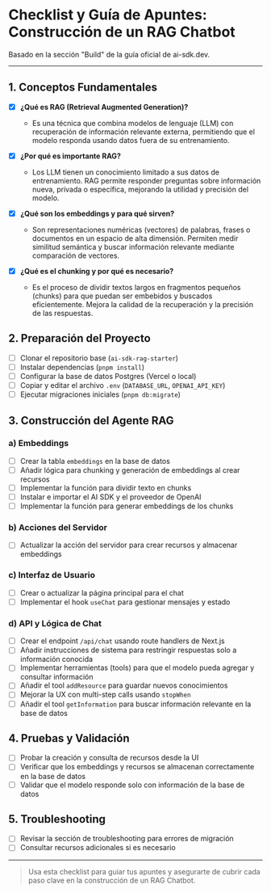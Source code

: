 # Checklist y Guía de Apuntes: Construcción de un RAG Chatbot

Basado en la sección "Build" de la guía oficial de ai-sdk.dev.

---

## 1. Conceptos Fundamentales
- [x] **¿Qué es RAG (Retrieval Augmented Generation)?**
	- Es una técnica que combina modelos de lenguaje (LLM) con recuperación de información relevante externa, permitiendo que el modelo responda usando datos fuera de su entrenamiento.

- [x] **¿Por qué es importante RAG?**
	- Los LLM tienen un conocimiento limitado a sus datos de entrenamiento. RAG permite responder preguntas sobre información nueva, privada o específica, mejorando la utilidad y precisión del modelo.

- [x] **¿Qué son los embeddings y para qué sirven?**
	- Son representaciones numéricas (vectores) de palabras, frases o documentos en un espacio de alta dimensión. Permiten medir similitud semántica y buscar información relevante mediante comparación de vectores.

- [x] **¿Qué es el chunking y por qué es necesario?**
	- Es el proceso de dividir textos largos en fragmentos pequeños (chunks) para que puedan ser embebidos y buscados eficientemente. Mejora la calidad de la recuperación y la precisión de las respuestas.

## 2. Preparación del Proyecto
- [ ] Clonar el repositorio base (`ai-sdk-rag-starter`)
- [ ] Instalar dependencias (`pnpm install`)
- [ ] Configurar la base de datos Postgres (Vercel o local)
- [ ] Copiar y editar el archivo `.env` (`DATABASE_URL`, `OPENAI_API_KEY`)
- [ ] Ejecutar migraciones iniciales (`pnpm db:migrate`)

## 3. Construcción del Agente RAG
### a) Embeddings
- [ ] Crear la tabla `embeddings` en la base de datos
- [ ] Añadir lógica para chunking y generación de embeddings al crear recursos
- [ ] Implementar la función para dividir texto en chunks
- [ ] Instalar e importar el AI SDK y el proveedor de OpenAI
- [ ] Implementar la función para generar embeddings de los chunks

### b) Acciones del Servidor
- [ ] Actualizar la acción del servidor para crear recursos y almacenar embeddings

### c) Interfaz de Usuario
- [ ] Crear o actualizar la página principal para el chat
- [ ] Implementar el hook `useChat` para gestionar mensajes y estado

### d) API y Lógica de Chat
- [ ] Crear el endpoint `/api/chat` usando route handlers de Next.js
- [ ] Añadir instrucciones de sistema para restringir respuestas solo a información conocida
- [ ] Implementar herramientas (tools) para que el modelo pueda agregar y consultar información
- [ ] Añadir el tool `addResource` para guardar nuevos conocimientos
- [ ] Mejorar la UX con multi-step calls usando `stopWhen`
- [ ] Añadir el tool `getInformation` para buscar información relevante en la base de datos

## 4. Pruebas y Validación
- [ ] Probar la creación y consulta de recursos desde la UI
- [ ] Verificar que los embeddings y recursos se almacenan correctamente en la base de datos
- [ ] Validar que el modelo responde solo con información de la base de datos

## 5. Troubleshooting
- [ ] Revisar la sección de troubleshooting para errores de migración
- [ ] Consultar recursos adicionales si es necesario

---

> Usa esta checklist para guiar tus apuntes y asegurarte de cubrir cada paso clave en la construcción de un RAG Chatbot.
